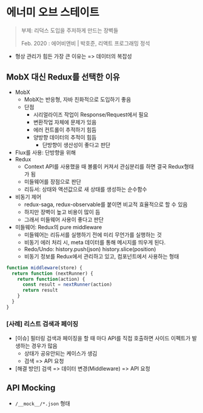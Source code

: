 # 에너미 오브 스테이트
> 부제: 리덕스 도입을 주저하게 만드는 장벽들
>
> Feb. 2020 : 에어비앤비 | 박호준, 리액트 프로그래밍 정석

- 형상 관리가 힘든 가장 큰 이유는 => 데이터의 복잡성

## MobX 대신 Redux를 선택한 이유
- MobX
    - MobX는 반응형, 자바 친화적으로 도입하기 좋음
    - 단점
        - 시리얼라이즈 작업이 Response/Request에서 필요
        - 변환작업 자체에 문제가 있음
        - 에러 컨트롤이 추적하기 힘듬
        - 양방향 데이터의 추적이 힘듬
            - 단방향이 생산성이 좋다고 판단
- Flux를 사용: 단방향을 위해
- Redux
    - Context API를 사용했을 때 볼륨이 커져서 관심분리를 하면 결국 Redux형태가 됨
    - 미들웨어를 장점으로 판단
    - 리듀서: 상태와 액션값으로 새 상태를 생성하는 순수함수
- 비동기 제어
    - redux-saga, redux-observable를 붙이면 비교적 효율적으로 할 수 있음
    - 하지만 장벽이 높고 비용이 많이 듬
    - 그래서 미들웨어 사용이 좋다고 판단
- 미들웨어: Redux의 pure middleware
    - 미들웨어는 리듀서를 실행하기 전에 미리 무언가를 실행하는 것
    - 비동기 에러 처리 시, meta 데이터를 통해 메시지를 띄우게 된다.
    - Redo/Undo: history.push(json) history.slice(position)
    - 비동기 정보를 Redux에서 관리하고 있고, 컴포넌트에서 사용하는 형태
    
```js
function middleware(store) {
  return function (nextRunner) {
    return function(action) {
      const result = nextRunner(action)
      return result
    }
  }
}
```
    
### [사례] 리스트 검색과 페이징
- [이슈] 필터링 검색과 페이징을 할 때 마다 API를 직접 호출하면 사이드 이펙트가 발생하는 경우가 많음
    - 상태가 공유안되는 케이스가 생김
    - 검색 => API 요청
- [해결 방안] 검색 => 데이터 변경(Middleware) => API 요청

## API Mocking
- `/__mock__/*.json` 형태
